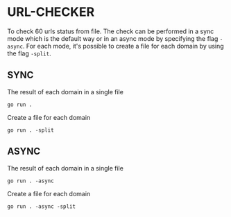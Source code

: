 # URL-CHECKER

To check 60 urls status from file.
The check can be performed in a sync mode which is the default way or in an async mode by specifying the flag `-async`.
For each mode, it's possible to create a file for each domain by using the flag `-split`.

## SYNC

The result of each domain in a single file

```
go run .
```

Create a file for each domain

```
go run . -split
```

## ASYNC

The result of each domain in a single file

```
go run . -async
```

Create a file for each domain

```
go run . -async -split
```
